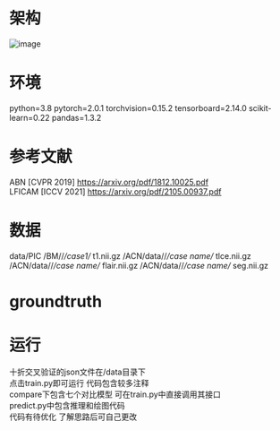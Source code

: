 # 架构

![image](https://github.com/MTVLab/ConvNext_CAM/blob/main/CAM.png)

# 环境
python=3.8 pytorch=2.0.1 torchvision=0.15.2 tensorboard=2.14.0 scikit-learn=0.22 pandas=1.3.2

# 参考文献
ABN [CVPR 2019] https://arxiv.org/pdf/1812.10025.pdf  
LFICAM [ICCV 2021] https://arxiv.org/pdf/2105.00937.pdf  

# 数据
data/PIC
<root dir>/BM/<DATA NAME>/*/case1/* t1.nii.gz
<root dir>/ACN/data/<DATA NAME>/*/case name/* tlce.nii.gz
<root dir>/ACN/data/<DATA NAME>/*/case name/* flair.nii.gz
<root dir>/ACN/data/<DATA NAME>/*/case name/* seg.nii.gz
# groundtruth

# 运行
十折交叉验证的json文件在/data目录下   
点击train.py即可运行 代码包含较多注释  
compare下包含七个对比模型 可在train.py中直接调用其接口  
predict.py中包含推理和绘图代码  
代码有待优化 了解思路后可自己更改  

